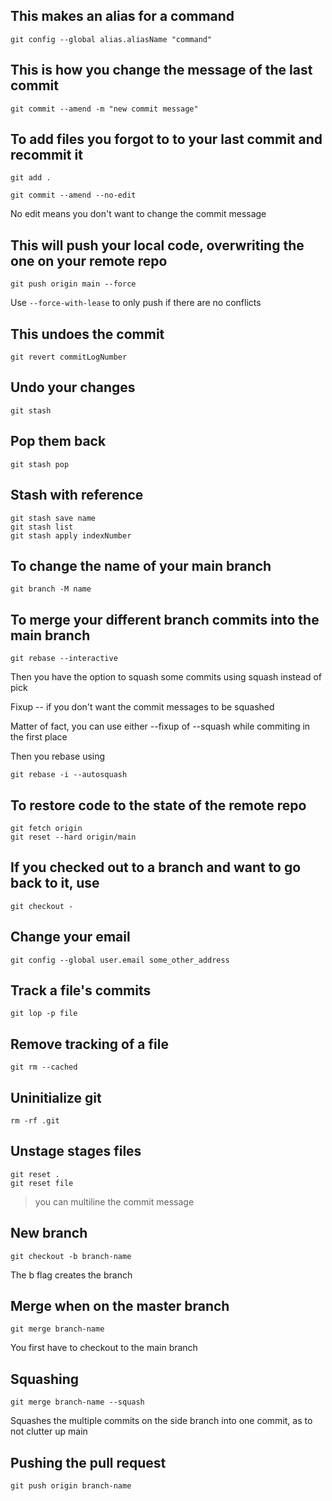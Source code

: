 ## This makes an alias for a command

```
git config --global alias.aliasName "command"
```

## This is how you change the message of the last commit

```
git commit --amend -m "new commit message"
```

## To add files you forgot to to your last commit and recommit it

```
git add .
```

```
git commit --amend --no-edit
```

No edit means you don't want to change the commit message

## This will push your local code, overwriting the one on your remote repo

```
git push origin main --force
```

Use `--force-with-lease` to only push if there are no conflicts

## This undoes the commit

```
git revert commitLogNumber
```

## Undo your changes

```
git stash
```

## Pop them back

```
git stash pop
```

## Stash with reference

```
git stash save name
git stash list
git stash apply indexNumber
```

## To change the name of your main branch

```
git branch -M name
```

## To merge your different branch commits into the main branch

```
git rebase --interactive
```

Then you have the option to squash some commits using squash instead of pick

Fixup -- if you don't want the commit messages to be squashed

Matter of fact, you can use either --fixup of --squash while commiting in the first place

Then you rebase using

```
git rebase -i --autosquash
```

## To restore code to the state of the remote repo

```
git fetch origin
git reset --hard origin/main
```

## If you checked out to a branch and want to go back to it, use

```
git checkout -
```

## Change your email

```
git config --global user.email some_other_address
```

## Track a file's commits

```
git lop -p file
```

## Remove tracking of a file

```
git rm --cached
```

## Uninitialize git

```
rm -rf .git
```

## Unstage stages files

```
git reset .
git reset file
```

> you can multiline the commit message

## New branch

```
git checkout -b branch-name
```

The b flag creates the branch

## Merge when on the master branch

```
git merge branch-name
```

You first have to checkout to the main branch

## Squashing

```
git merge branch-name --squash
```

Squashes the multiple commits on the side branch into one commit, as to not clutter up main

## Pushing the pull request

```
git push origin branch-name
```

